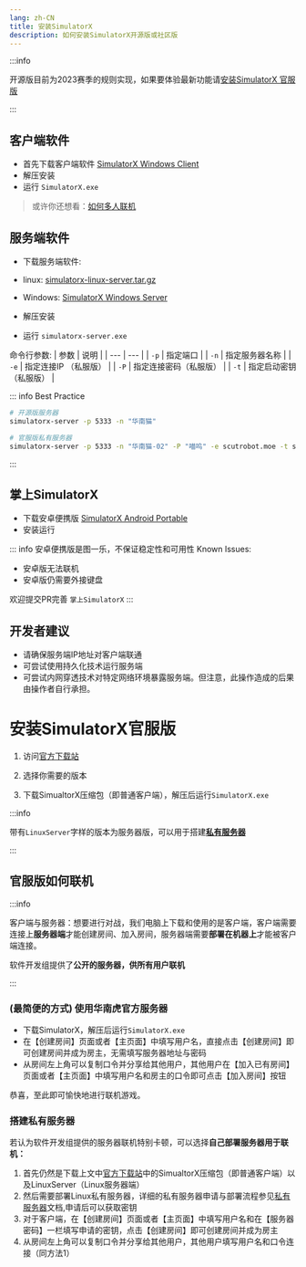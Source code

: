 ```yaml
---
lang: zh-CN
title: 安装SimulatorX
description: 如何安装SimulatorX开源版或社区版
---
```


:::info

开源版目前为2023赛季的规则实现，如果要体验最新功能请[安装SimulatorX 官服版](#安装SimulatorX官服版)

:::

## 客户端软件

- 首先下载客户端软件 [SimulatorX Windows Client](https://github.com/scutrobotlab/SimulatorX/releases/download/1.2.3.1-release/SimulatorX-Windows-Client-1.2.3.1-Release.zip)
- 解压安装
- 运行 `SimulatorX.exe` 

> 或许你还想看：[如何多人联机](game.md#联机方式)

## 服务端软件
- 下载服务端软件:
- linux: [simulatorx-linux-server.tar.gz](https://github.com/scutrobotlab/SimulatorX/releases/download/1.2.3.1-release/simulatorx-linux-server-1.2.3.1-release.tar.gz)
- Windows: [SimulatorX Windows Server](https://github.com/scutrobotlab/SimulatorX/releases/download/1.2.3.1-release/SimulatorX-Windows-Server-1.2.3.1-Release.zip)

- 解压安装
- 运行 `simulatorx-server.exe`

命令行参数:
| 参数 | 说明 |
| --- | --- |
| `-p` | 指定端口 |
| `-n` | 指定服务器名称 |
| `-e` | 指定连接IP （私服版） |
| `-P` | 指定连接密码（私服版） |
| `-t` | 指定启动密钥（私服版） |

::: info Best Practice
```bash
# 开源版服务器
simulatorx-server -p 5333 -n "华南猫"

# 官服版私有服务器
simulatorx-server -p 5333 -n "华南猫-02" -P "喵呜" -e scutrobot.moe -t simulatorx-s-12345678
```
:::

## 掌上SimulatorX
- 下载安卓便携版 [SimulatorX Android Portable](https://github.com/scutrobotlab/SimulatorX/releases/download/1.2.3.1-release/SimulatorX-1.2.3.1-Release.apk)
- 安装运行

::: info 安卓便携版是图一乐，不保证稳定性和可用性
Known Issues: 

- 安卓版无法联机
- 安卓版仍需要外接键盘

欢迎提交PR完善 `掌上SimulatorX`
:::

## 开发者建议

- 请确保服务端IP地址对客户端联通
- 可尝试使用持久化技术运行服务端
- 可尝试内网穿透技术对特定网络环境暴露服务端。但注意，此操作造成的后果由操作者自行承担。

# 安装SimulatorX官服版

1. 访问[官方下载站](#https://dl.sim.scutbot.cn/)

2. 选择你需要的版本

3. 下载SimualtorX压缩包（即普通客户端），解压后运行`SimulatorX.exe`

:::info

带有`LinuxServer`字样的版本为服务器版，可以用于搭建[**私有服务器**](#搭建私有服务器)

:::

## 官服版如何联机

:::info

客户端与服务器：想要进行对战，我们电脑上下载和使用的是客户端，客户端需要连接上**服务器端**才能创建房间、加入房间，服务器端需要**部署在机器上**才能被客户端连接。

软件开发组提供了**公开的服务器，供所有用户联机**

:::

### (最简便的方式) 使用华南虎官方服务器

- 下载SimulatorX，解压后运行`SimulatorX.exe`
- 在【创建房间】页面或者【主页面】中填写用户名，直接点击【创建房间】即可创建房间并成为房主，无需填写服务器地址与密码
- 从房间左上角可以复制口令并分享给其他用户，其他用户在【加入已有房间】页面或者【主页面】中填写用户名和房主的口令即可点击【加入房间】按钮

恭喜，至此即可愉快地进行联机游戏。

### 搭建私有服务器

若认为软件开发组提供的服务器联机特别卡顿，可以选择**自己部署服务器用于联机：**

1. 首先仍然是下载上文中[官方下载站](#https://dl.sim.scutbot.cn/)中的SimualtorX压缩包（即普通客户端）以及LinuxServer（Linux服务器端）
2. 然后需要部署Linux私有服务器，详细的私有服务器申请与部署流程参见[私有服务器](https://scutrobotlab.feishu.cn/wiki/wikcnAK9qq0uYZyLWi8xnJi6Q6b?from=from_copylink)文档,申请后可以获取密钥
3. 对于客户端，在【创建房间】页面或者【主页面】中填写用户名和在【服务器密码】一栏填写申请的密钥，点击【创建房间】即可创建房间并成为房主
4. 从房间左上角可以复制口令并分享给其他用户，其他用户填写用户名和口令连接（同方法1）

